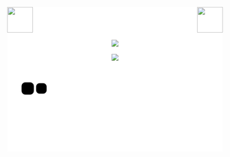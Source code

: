 <div style="background: white ">
<!-- top left -->
<div>
    <img src="https://emojis.slackmojis.com/emojis/images/1643514389/3643/cool-doge.gif" width="60" height="60"/> 
    <img src="https://emojis.slackmojis.com/emojis/images/1643515259/12806/meow_attention.png" width="60" height="60" align="right"/> 
</div>
<p align="center">
  <a href="https://github.com/Huyueeer">
    <img src="https://github-readme-stats.vercel.app/api?username=Huyueeer&show_icons=true&line_height=21&show_icons=true&theme=great-gatsby" />
  </a>
</p>

<p align="center">
  <a>
    <img src="https://media.giphy.com/media/WUlplcMpOCEmTGBtBW/giphy.gif" width="50">
  </a>  
</p>

![](https://raw.githubusercontent.com/LiangYang666/LiangYang666/output/github-contribution-grid-snake.svg)
